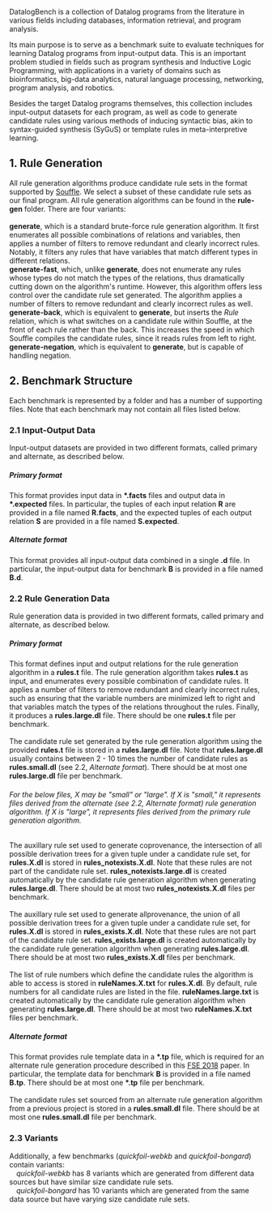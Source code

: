 DatalogBench is a collection of Datalog programs from the literature in various fields including databases, information retrieval, and program analysis.

Its main purpose is to serve as a benchmark suite to evaluate techniques for learning Datalog programs from input-output data. This is an important problem studied in fields such as program synthesis and Inductive Logic Programming, with applications in a variety of domains such as bioinformatics, big-data analytics, natural language processing, networking, program analysis, and robotics.

Besides the target Datalog programs themselves, this collection includes input-output datasets for each program, as well as code to generate candidate rules using various methods of inducing syntactic bias, akin to syntax-guided synthesis (SyGuS) or template rules in meta-interpretive learning.

## 1. Rule Generation
All rule generation algorithms produce candidate rule sets in the format supported by <a href="https://souffle-lang.github.io/">Souffle</a>. We select a subset of these candidate rule sets as our final program. All rule generation algorithms can be found in the <b>rule-gen</b> folder. There are four variants:<br><br>
<b>generate</b>, which is a standard brute-force rule generation algorithm. It first enumerates all possible combinations of relations and variables, then applies a number of filters to remove redundant and clearly incorrect rules. Notably, it filters any rules that have variables that match different types in different relations.
<br>
<b>generate-fast</b>, which, unlike <b>generate</b>, does not enumerate any rules whose types do not match the types of the relations, thus dramatically cutting down on the algorithm's runtime. However, this algorithm offers less control over the candidate rule set generated. The algorithm applies a number of filters to remove redundant and clearly incorrect rules as well.
<br>
<b>generate-back</b>, which is equivalent to <b>generate</b>, but inserts the *Rule* relation, which is what switches on a candidate rule within Souffle, at the front of each rule rather than the back. This increases the speed in which Souffle compiles the candidate rules, since it reads rules from left to right.
<br>
<b>generate-negation</b>, which is equivalent to <b>generate</b>, but is capable of handling negation.
<br>

## 2. Benchmark Structure
Each benchmark is represented by a folder and has a number of supporting files. Note that each benchmark may not contain all files listed below.

### 2.1 Input-Output Data

Input-output datasets are provided in two different formats, called primary and alternate, as described below.

##### Primary format
This format provides input data in <b>\*.facts</b> files and output data in <b>\*.expected</b> files. In particular, the tuples of each input relation <b>R</b> are provided in a file named <b>R.facts</b>, and the expected tuples of each output relation <b>S</b> are provided in a file named <b>S.expected</b>. 
<br>
##### Alternate format
This format provides all input-output data combined in a single <b>.d</b> file. In particular, the input-output data for benchmark <b>B</b> is provided in a file named <b>B.d</b>.
<br>

### 2.2 Rule Generation Data

Rule generation data is provided in two different formats, called primary and alternate, as described below.

##### Primary format
This format defines input and output relations for the rule generation algorithm in a <b>rules.t</b> file. The rule generation algorithm takes <b>rules.t</b> as input, and enumerates every possible combination of candidate rules. It applies a number of filters to remove redundant and clearly incorrect rules, such as ensuring that the variable numbers are minimized left to right and that variables match the types of the relations throughout the rules. Finally, it produces a <b>rules.large.dl</b> file. There should be one <b>rules.t</b> file per benchmark.
<br><br>
The candidate rule set generated by the rule generation algorithm using the provided <b>rules.t</b> file is stored in a <b>rules.large.dl</b> file. Note that <b>rules.large.dl</b> usually contains between 2 - 10 times the number of candidate rules as <b>rules.small.dl</b> (see 2.2, *Alternate format*). There should be at most one <b>rules.large.dl</b> file per benchmark.
###### For the below files, X may be "small" or "large". If X is "small," it represents files derived from the alternate (see 2.2, *Alternate format*) rule generation algorithm. If X is "large", it represents files derived from the primary rule generation algorithm.
The auxillary rule set used to generate coprovenance, the intersection of all possible derivation trees for a given tuple under a candidate rule set, for <b>rules.X.dl</b> is stored in <b>rules_notexists.X.dl</b>. Note that these rules are not part of the candidate rule set. <b>rules_notexists.large.dl</b> is created automatically by the candidate rule generation algorithm when generating <b>rules.large.dl</b>. There should be at most two <b>rules_notexists.X.dl</b> files per benchmark.
<br><br>
The auxillary rule set used to generate allprovenance, the union of all possible derivation trees for a given tuple under a candidate rule set, for <b>rules.X.dl</b> is stored in <b>rules_exists.X.dl</b>. Note that these rules are not part of the candidate rule set. <b>rules_exists.large.dl</b> is created automatically by the candidate rule generation algorithm when generating <b>rules.large.dl</b>. There should be at most two <b>rules_exists.X.dl</b> files per benchmark.
<br><br>
The list of rule numbers which define the candidate rules the algorithm is able to access is stored in <b>ruleNames.X.txt</b> for <b>rules.X.dl</b>. By default, rule numbers for all candidate rules are listed in the file. <b>ruleNames.large.txt</b> is created automatically by the candidate rule generation algorithm when generating <b>rules.large.dl</b>. There should be at most two <b>ruleNames.X.txt</b> files per benchmark.
<br>
##### Alternate format
This format provides rule template data in a <b>\*.tp</b> file, which is required for an alternate rule generation procedure described in this <a href="https://www.cis.upenn.edu/~mhnaik/papers/fse18.pdf">FSE 2018</a> paper. In particular, the template data for benchmark <b>B</b> is provided in a file named <b>B.tp</b>. There should be at most one <b>\*.tp</b> file per benchmark.
<br><br>
The candidate rules set sourced from an alternate rule generation algorithm from a previous project is stored in a <b>rules.small.dl</b> file. There should be at most one <b>rules.small.dl</b> file per benchmark.
<br>

### 2.3 Variants
Additionally, a few benchmarks (*quickfoil-webkb* and *quickfoil-bongard*) contain variants: 
<br>
&emsp;*quickfoil-webkb* has 8 variants which are generated from different data sources but have similar size candidate rule sets.
<br>
&emsp;*quickfoil-bongard* has 10 variants which are generated from the same data source but have varying size candidate rule sets.


